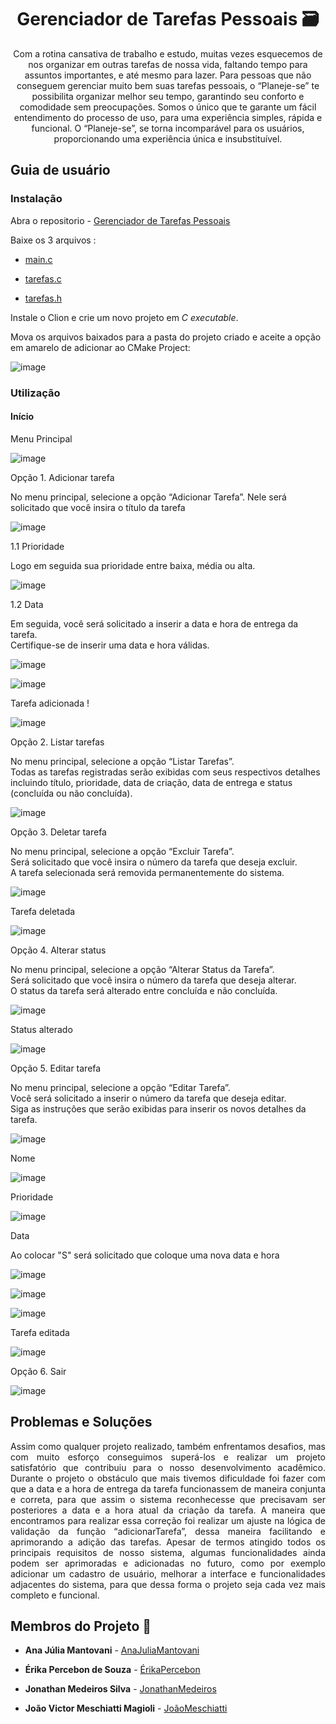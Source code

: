 # <h1 align="center">Gerenciador de Tarefas Pessoais 🗃
<p align="center"> Com a rotina cansativa de trabalho e estudo, muitas vezes esquecemos de nos organizar em outras tarefas de nossa vida, faltando tempo para assuntos importantes, e até mesmo para lazer. Para pessoas que não conseguem gerenciar muito bem suas tarefas pessoais, o “Planeje-se” te possibilita organizar melhor seu tempo, garantindo seu conforto e comodidade sem preocupações. Somos o único que te garante um fácil entendimento do processo de uso, para uma experiência simples, rápida e funcional. O “Planeje-se”, se torna incomparável para os usuários, proporcionando uma experiência única e insubstituível.
<h2>Guia de usuário</h2>
<h3>Instalação</h3>

 Abra o repositorio - [Gerenciador de Tarefas Pessoais](https://github.com/JhouZz22/Gerenciador-de-Tarefas-Pessoais)

Baixe os 3 arquivos : 

* [main.c](https://github.com/JhouZz22/Gerenciador-de-Tarefas-Pessoais/blob/main/main.c) 

* [tarefas.c](https://github.com/JhouZz22/Gerenciador-de-Tarefas-Pessoais/blob/main/tarefas.c)

* [tarefas.h](https://github.com/JhouZz22/Gerenciador-de-Tarefas-Pessoais/blob/main/tarefas.h)
  
Instale o Clion e crie um novo projeto em *C executable*.

Mova os arquivos baixados para a pasta do projeto criado e aceite a opção em amarelo de adicionar ao CMake Project: 

![image](https://github.com/JhouZz22/Gerenciador-de-Tarefas-Pessoais/assets/151959498/e9a3c3d8-7eea-4073-b6b8-f6078934712a)

<h3>Utilização</h3>


<h4>Início</h4> 

Menu Principal

![image](https://github.com/JhouZz22/Gerenciador-de-Tarefas-Pessoais/assets/151959498/cb6315ee-b3a3-4771-be61-755d682197b3)


Opção 1. Adicionar tarefa

No menu principal, selecione a opção “Adicionar Tarefa”. Nele será solicitado que você insira o título da tarefa 

![image](https://github.com/JhouZz22/Gerenciador-de-Tarefas-Pessoais/assets/151959498/5b2f752d-3798-49a4-8cda-0e165e126b6a)

1.1 Prioridade

Logo em seguida sua prioridade entre baixa, média ou alta.

![image](https://github.com/JhouZz22/Gerenciador-de-Tarefas-Pessoais/assets/151959498/cd4b8e37-d1fc-4f14-b029-4c6a43451f36)


1.2 Data

Em seguida, você será solicitado a inserir a data e hora de entrega da tarefa. 
<br>Certifique-se de inserir uma data e hora válidas.

![image](https://github.com/JhouZz22/Gerenciador-de-Tarefas-Pessoais/assets/151959498/766adab9-30ca-4f6f-8df6-f29cc2518100)

![image](https://github.com/JhouZz22/Gerenciador-de-Tarefas-Pessoais/assets/151959498/0f8f1565-c83f-4bbf-babd-e29a6456b4d5)

Tarefa adicionada !


![image](https://github.com/JhouZz22/Gerenciador-de-Tarefas-Pessoais/assets/151959498/68fcb2b4-d5f5-4a12-9799-8c6bf0e133ca)

Opção 2. Listar tarefas

No menu principal, selecione a opção “Listar Tarefas”.
<br>Todas as tarefas registradas serão exibidas com seus respectivos detalhes
<br>incluindo título, prioridade, data de criação, data de entrega e status (concluída ou não concluída).



![image](https://github.com/JhouZz22/Gerenciador-de-Tarefas-Pessoais/assets/151959498/24a1e114-5f62-4721-9891-95566d4af315)

Opção 3. Deletar tarefa

No menu principal, selecione a opção “Excluir Tarefa”.
<br>Será solicitado que você insira o número da tarefa que deseja excluir.
<br>A tarefa selecionada será removida permanentemente do sistema.



![image](https://github.com/JhouZz22/Gerenciador-de-Tarefas-Pessoais/assets/151959498/a7ab4572-2c14-4448-8597-d682f168b95f)


Tarefa deletada


![image](https://github.com/JhouZz22/Gerenciador-de-Tarefas-Pessoais/assets/151959498/d85ab8d7-9045-4833-b099-8e0d91a5d0d3)

Opção 4. Alterar status

No menu principal, selecione a opção “Alterar Status da Tarefa”.
<br>Será solicitado que você insira o número da tarefa que deseja alterar.
<br>O status da tarefa será alterado entre concluída e não concluída.



![image](https://github.com/JhouZz22/Gerenciador-de-Tarefas-Pessoais/assets/151959498/0942ecf3-68ad-4e2f-859a-a3898baa69ad)

Status alterado


![image](https://github.com/JhouZz22/Gerenciador-de-Tarefas-Pessoais/assets/151959498/06869228-c03a-4a54-b693-7782239668ad)


Opção 5. Editar tarefa

No menu principal, selecione a opção “Editar Tarefa”.
<br>Você será solicitado a inserir o número da tarefa que deseja editar.
<br>Siga as instruções que serão exibidas para inserir os novos detalhes da tarefa.


![image](https://github.com/JhouZz22/Gerenciador-de-Tarefas-Pessoais/assets/151959498/f542c6a0-8e0d-4d04-b1e4-ee398fc50d4e)

Nome 

![image](https://github.com/JhouZz22/Gerenciador-de-Tarefas-Pessoais/assets/151959498/2ed7fd23-9979-4bf5-a764-3632b81e61c3)

Prioridade

![image](https://github.com/JhouZz22/Gerenciador-de-Tarefas-Pessoais/assets/151959498/6718b108-30ac-4f63-bf76-1e84ac921ba7)

Data

Ao colocar "S" será solicitado que coloque uma nova data e hora

![image](https://github.com/JhouZz22/Gerenciador-de-Tarefas-Pessoais/assets/151959498/a3b81f0d-ef22-45a8-b568-c78a8259580d)


![image](https://github.com/JhouZz22/Gerenciador-de-Tarefas-Pessoais/assets/151959498/d50328e6-b34f-412e-95b7-37306a6a55ff)


![image](https://github.com/JhouZz22/Gerenciador-de-Tarefas-Pessoais/assets/151959498/389e87dd-ddfb-461e-bbba-790bf97a53ca)

Tarefa editada


![image](https://github.com/JhouZz22/Gerenciador-de-Tarefas-Pessoais/assets/151959498/6e7b6bb0-6d20-4198-932e-e1039eb74eea)

Opção 6. Sair


![image](https://github.com/JhouZz22/Gerenciador-de-Tarefas-Pessoais/assets/151959498/19346dca-29bf-42f6-b1f5-2f7818a09599)


<h2>Problemas e Soluções</h2>
<p align="justify">Assim como qualquer projeto realizado, também enfrentamos desafios, mas com muito esforço conseguimos superá-los e realizar um projeto satisfatório que contribuiu para o nosso desenvolvimento acadêmico.  Durante o projeto o obstáculo que mais tivemos dificuldade foi fazer com que a data e a hora de entrega da tarefa funcionassem de maneira conjunta e correta, para que assim o sistema reconhecesse que precisavam ser posteriores a data e a hora atual da criação da tarefa. A maneira que encontramos para realizar essa correção foi realizar um ajuste na lógica de validação da função “adicionarTarefa”, dessa maneira facilitando e aprimorando a adição das tarefas. Apesar de termos atingido todos os  principais requisitos de nosso sistema, algumas funcionalidades ainda podem ser aprimoradas e adicionadas no futuro, como por exemplo adicionar um cadastro de usuário, melhorar a interface e funcionalidades adjacentes do sistema, para que dessa forma o projeto seja cada vez mais completo e funcional.</p>

<h2>Membros do Projeto 🤝</h2>

* **Ana Júlia Mantovani** - [AnaJuliaMantovani](https://github.com/Anajuliamantovani)

* **Érika Percebon de Souza** - [ÉrikaPercebon](https://github.com/erikapercebon)

* **Jonathan Medeiros Silva** - [JonathanMedeiros](https://github.com/JMeschiatti)

* **João Victor Meschiatti Magioli** - [JoãoMeschiatti](https://github.com/JhouZz22)



















